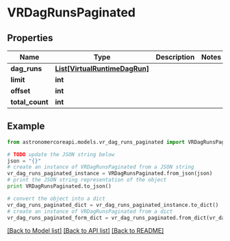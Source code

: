 # VRDagRunsPaginated


## Properties
Name | Type | Description | Notes
------------ | ------------- | ------------- | -------------
**dag_runs** | [**List[VirtualRuntimeDagRun]**](VirtualRuntimeDagRun.md) |  | 
**limit** | **int** |  | 
**offset** | **int** |  | 
**total_count** | **int** |  | 

## Example

```python
from astronomercoreapi.models.vr_dag_runs_paginated import VRDagRunsPaginated

# TODO update the JSON string below
json = "{}"
# create an instance of VRDagRunsPaginated from a JSON string
vr_dag_runs_paginated_instance = VRDagRunsPaginated.from_json(json)
# print the JSON string representation of the object
print VRDagRunsPaginated.to_json()

# convert the object into a dict
vr_dag_runs_paginated_dict = vr_dag_runs_paginated_instance.to_dict()
# create an instance of VRDagRunsPaginated from a dict
vr_dag_runs_paginated_form_dict = vr_dag_runs_paginated.from_dict(vr_dag_runs_paginated_dict)
```
[[Back to Model list]](../README.md#documentation-for-models) [[Back to API list]](../README.md#documentation-for-api-endpoints) [[Back to README]](../README.md)


